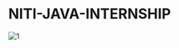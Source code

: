 # NITI-JAVA-INTERNSHIP

![1](https://github.com/REPANAJYOTHIPRAKASH629/NITI-JAVA-INTERNSHIP/assets/98946604/8f6b21f6-ddc6-4bdc-b443-d6e0fba2d550)
